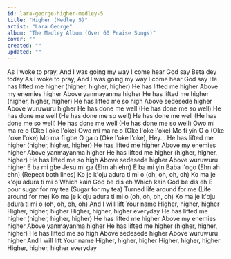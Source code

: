 ```yaml
---
id: lara-george-higher-medley-5
title: "Higher (Medley 5)"
artist: "Lara George"
album: "The Medley Album (Over 60 Praise Songs)"
cover: ""
created: ""
updated: ""
---
```


As I woke to pray,
And I was going my way
I come hear God say
Beta dey today
As I woke to pray,
And I was going my way
I come hear God say
He has lifted me higher (higher, higher, higher)
He has lifted me higher
Above my enemies higher
Above yanmayanma higher
He has lifted me higher (higher, higher, higher)
He has lifted me so high
Above sedesede higher
Above wuruwuru higher
He has done me well (He has done me so well)
He has done me well (He has done me so well)
He has done me well (He has done me so well)
He has done me well (He has done me so well)
Owo mi ma re o (Oke l'oke l'oke)
Owo mi ma re o (Oke l'oke l'oke)
Mo fi yin O o (Oke l'oke l'oke)
Mo ma fi gbe O ga o (Oke l'oke l'oke), Hey...
He has lifted me higher (higher, higher, higher)
He has lifted me higher
Above my enemies higher
Above yanmayanma higher
He has lifted me higher (higher, higher, higher)
He has lifted me so high
Above sedesede higher
Above wuruwuru higher
E ba mi gbe Jesu mi ga (Ehn ah ehn)
E ba mi yin Baba l'ogo (Ehn ah ehn) (Repeat both lines)
Ko je k'oju adura ti mi o (oh, oh, oh, oh)
Ko ma je k'oju adura ti mi o
Which kain God be dis eh
Which kain God be dis eh
E pour sugar for my tea (Sugar for my tea)
Turned life around for me (Life around for me)
Ko ma je k'oju adura ti mi o (oh, oh, oh, oh)
Ko ma je k'oju adura ti mi o (oh, oh, oh, oh)
And I will lift Your name
Higher, higher, higher
Higher, higher, higher
Higher, higher, higher everyday
He has lifted me higher (higher, higher, higher)
He has lifted me higher
Above my enemies higher
Above yanmayanma higher
He has lifted me higher (higher, higher, higher)
He has lifted me so high
Above sedesede higher
Above wuruwuru higher
And I will lift Your name
Higher, higher, higher
Higher, higher, higher
Higher, higher, higher everyday